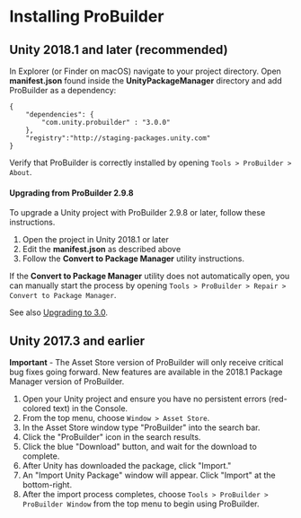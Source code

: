 <h1>Installing ProBuilder</h1>

## Unity 2018.1 and later (recommended)

In Explorer (or Finder on macOS) navigate to your project directory. Open **manifest.json** found inside the **UnityPackageManager** directory and add ProBuilder as a dependency:


```
{
	"dependencies": {
		"com.unity.probuilder" : "3.0.0"
	},
	"registry":"http://staging-packages.unity.com"
}
```

Verify that ProBuilder is correctly installed by opening `Tools > ProBuilder > About`.

<h4>Upgrading from ProBuilder 2.9.8</h4>

To upgrade a Unity project with ProBuilder 2.9.8 or later, follow these instructions.

1. Open the project in Unity 2018.1 or later
2. Edit the **manifest.json** as described above
3. Follow the **Convert to Package Manager** utility instructions.

If the **Convert to Package Manager** utility does not automatically open, you can manually start the process by opening `Tools > ProBuilder > Repair > Convert to Package Manager`.

See also [Upgrading to 3.0](../troubleshooting/faq/#convert-to-package-manager).


## Unity 2017.3 and earlier

**Important** - The Asset Store version of ProBuilder will only receive critical bug fixes going forward. New features are available in the 2018.1 Package Manager version of ProBuilder.

1. Open your Unity project and ensure you have no persistent errors (red-colored text) in the Console.
1. From the top menu, choose `Window > Asset Store`.
1. In the Asset Store window type "ProBuilder" into the search bar.
1. Click the "ProBuilder" icon in the search results.
1. Click the blue "Download" button, and wait for the download to complete.
1. After Unity has downloaded the package, click "Import."
1. An "Import Unity Package" window will appear. Click "Import" at the bottom-right.
1. After the import process completes, choose `Tools > ProBuilder > ProBuilder Window` from the top menu to begin using ProBuilder.
